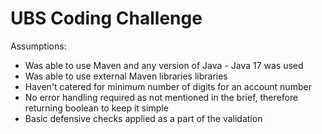 # UBS Coding Challenge

Assumptions: 

- Was able to use Maven and any version of Java - Java 17 was used
- Was able to use external Maven libraries libraries
- Haven't catered for minimum number of digits for an account number
- No error handling required as not mentioned in the brief, therefore returning boolean to keep it simple
- Basic defensive checks applied as a part of the validation
